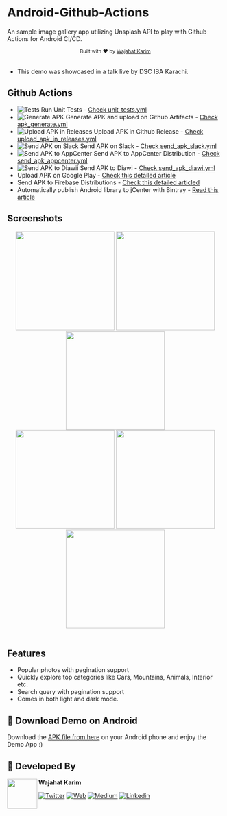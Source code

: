 # Android-Github-Actions
An sample image gallery app utilizing Unsplash API to play with Github Actions for Android CI/CD.

<div align="center">
  <sub>Built with ❤︎ by
  <a href="https://twitter.com/WajahatKarim">Wajahat Karim</a>
</div>
<br/>
  
- This demo was showcased in a talk live by DSC IBA Karachi.

## Github Actions

* ![Tests](https://github.com/wajahatkarim3/Android-Github-Actions/workflows/Tests/badge.svg) Run Unit Tests - [Check unit_tests.yml](https://github.com/wajahatkarim3/Android-Github-Actions/blob/main/.github/workflows/unit_tests.yml)
* ![Generate APK](https://github.com/wajahatkarim3/Android-Github-Actions/workflows/Generate%20APK/badge.svg) Generate APK and upload on Github Artifacts - [Check apk_generate.yml](https://github.com/wajahatkarim3/Android-Github-Actions/blob/main/.github/workflows/apk_generate.yml)
* ![Upload APK in Releases](https://github.com/wajahatkarim3/Android-Github-Actions/workflows/Upload%20APK%20in%20Releases/badge.svg) Upload APK in Github Release - [Check upload_apk_in_releases.yml](https://github.com/wajahatkarim3/Android-Github-Actions/blob/main/.github/workflows/upload_apk_in_releases.yml)
* ![Send APK on Slack](https://github.com/wajahatkarim3/Android-Github-Actions/workflows/Send%20APK%20on%20Slack/badge.svg) Send APK on Slack - [Check send_apk_slack.yml](https://github.com/wajahatkarim3/Android-Github-Actions/blob/main/.github/workflows/send_apk_slack.yml)
* ![Send APK to AppCenter](https://github.com/wajahatkarim3/Android-Github-Actions/workflows/Send%20APK%20to%20AppCenter/badge.svg) Send APK to AppCenter Distribution - [Check send_apk_appcenter.yml](https://github.com/wajahatkarim3/Android-Github-Actions/blob/main/.github/workflows/send_apk_appcenter.yml)
* ![Send APK to Diawii](https://github.com/wajahatkarim3/Android-Github-Actions/workflows/Send%20APK%20to%20Diawii/badge.svg) Send APK to Diawi - [Check send_apk_diawi.yml](https://github.com/wajahatkarim3/Android-Github-Actions/blob/main/.github/workflows/send_apk_diawi.yml)
* Upload APK on Google Play - [Check this detailed article](https://medium.com/scalereal/automate-publishing-app-to-the-google-play-store-with-github-actions-fastlane-ac9104712486)
* Send APK to Firebase Distributions - [Check this detailed articled](https://medium.com/firebase-developers/quickly-distribute-app-with-firebase-app-distribution-using-github-actions-fastlane-c7d8eca18ee0)
* Automatically publish Android library to jCenter with Bintray - [Read this article](https://medium.com/scalereal/automate-publishing-android-library-to-bintray-using-github-actions-9b8ad8ab2698)

## Screenshots

<div align="center">
  <img src="https://github.com/wajahatkarim3/Android-Github-Actions/blob/main/screenshots/PopularPhotosDay.png" width="230px" />  <img src="https://github.com/wajahatkarim3/Android-Github-Actions/blob/main/screenshots/PhotoDetailsDay.png" width="230px" />  <img src="https://github.com/wajahatkarim3/Android-Github-Actions/blob/main/screenshots/SearchResultsDay.png" width="230px" /><br>
  <img src="https://github.com/wajahatkarim3/Android-Github-Actions/blob/main/screenshots/PopularPhotosNight.png" width="230px" />  <img src="https://github.com/wajahatkarim3/Android-Github-Actions/blob/main/screenshots/PhotoDetailsNight.png" width="230px" />  <img src="https://github.com/wajahatkarim3/Android-Github-Actions/blob/main/screenshots/SearchResultsNight.png" width="230px" />
</div>

<br/>

## Features
* Popular photos with pagination support
* Quickly explore top categories like Cars, Mountains, Animals, Interior etc.
* Search query with pagination support
* Comes in both light and dark mode.

## 📱 Download Demo on Android
Download the [APK file from here](https://github.com/wajahatkarim3/Android-Github-Actions/blob/main/Android-GithubActions-App.apk?raw=true) on your Android phone and enjoy the Demo App :)

## 👨 Developed By

<a href="https://twitter.com/WajahatKarim" target="_blank">
  <img src="https://avatars1.githubusercontent.com/u/8867121?s=460&v=4" width="70" align="left">
</a>

**Wajahat Karim**

[![Twitter](https://img.shields.io/badge/-twitter-grey?logo=twitter)](https://twitter.com/WajahatKarim)
[![Web](https://img.shields.io/badge/-web-grey?logo=appveyor)](https://wajahatkarim.com/)
[![Medium](https://img.shields.io/badge/-medium-grey?logo=medium)](https://medium.com/@wajahatkarim3)
[![Linkedin](https://img.shields.io/badge/-linkedin-grey?logo=linkedin)](https://www.linkedin.com/in/wajahatkarim/)
<!-- trigger -->
